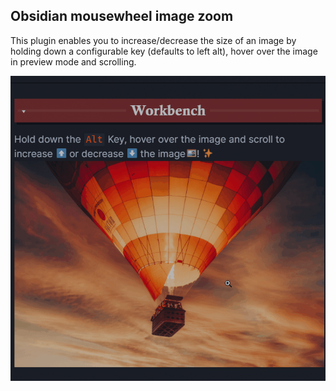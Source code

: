 ## Obsidian mousewheel image zoom

This plugin enables you to increase/decrease the size of an image by holding down a configurable key (defaults to 
left alt), hover over the image in preview mode and scrolling.

![](Animation.gif)